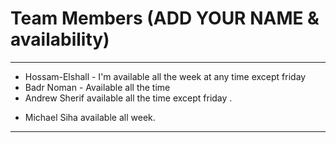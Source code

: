 # Team Members (ADD YOUR NAME & availability)
---
- Hossam-Elshall - I'm available all the week at any time except friday
- Badr Noman - Available all the time
- Andrew Sherif available all the time except friday .
+ Michael Siha available all week.

---

